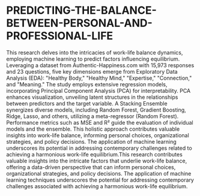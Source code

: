 # PREDICTING-THE-BALANCE-BETWEEN-PERSONAL-AND-PROFESSIONAL-LIFE

This research delves into the intricacies of work-life balance dynamics, employing machine learning to predict factors influencing equilibrium. Leveraging a dataset from Authentic-Happiness.com with 15,973 responses and 23 questions, five key dimensions emerge from Exploratory Data Analysis (EDA): "Healthy Body," "Healthy Mind," "Expertise," "Connection," and "Meaning." The study employs extensive regression models, incorporating Principal Component Analysis (PCA) for interpretability. PCA enhances visualization, unveiling latent structures in the relationships between predictors and the target variable. A Stacking Ensemble synergizes diverse models, including Random Forest, Gradient Boosting, Ridge, Lasso, and others, utilizing a meta-regressor (Random Forest). Performance metrics such as MSE and R² guide the evaluation of individual models and the ensemble. This holistic approach contributes valuable insights into work-life balance, informing personal choices, organizational strategies, and policy decisions. The application of machine learning underscores its potential in addressing contemporary challenges related to achieving a harmonious work-life equilibrium.This research contributes valuable insights into the intricate factors that underlie work-life balance, offering a data-driven perspective that can inform personal choices, organizational strategies, and policy decisions. The application of machine learning techniques underscores the potential for addressing contemporary challenges associated with achieving a harmonious work-life equilibrium.
